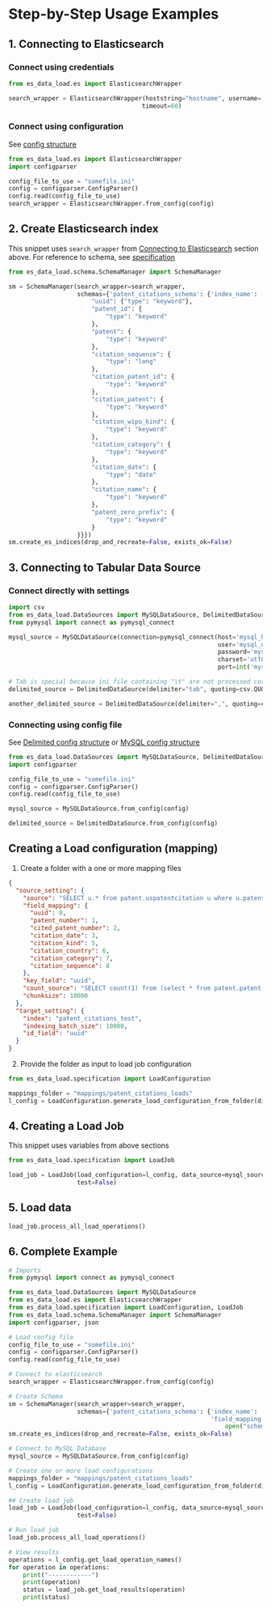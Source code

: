 # Step-by-Step Usage Examples

## 1. Connecting to Elasticsearch

### Connect using credentials

```python
from es_data_load.es import ElasticsearchWrapper

search_wrapper = ElasticsearchWrapper(hoststring="hostname", username='es_username', password='es_password',
                                     timeout=60)
```

### Connect using configuration

See [config structure](index.md#config-structure-for-elasticsearch-connection)

```python
from es_data_load.es import ElasticsearchWrapper
import configparser

config_file_to_use = "somefile.ini"
config = configparser.ConfigParser()
config.read(config_file_to_use)
search_wrapper = ElasticsearchWrapper.from_config(config)
```

## 2. Create Elasticsearch index

This snippet uses `search_wrapper` from [Connecting to Elasticsearch](#connecting-to-elasticsearch) section above. For
reference to schema, see [specification](index.md#json-structure-for-elasticsearch-index-creation)

```python
from es_data_load.schema.SchemaManager import SchemaManager

sm = SchemaManager(search_wrapper=search_wrapper,
                   schemas={'patent_citations_schema': {'index_name': 'patent_citations_test', 'field_mapping': {
                       "uuid": {"type": "keyword"},
                       "patent_id": {
                           "type": "keyword"
                       },
                       "patent": {
                           "type": "keyword"
                       },
                       "citation_sequence": {
                           "type": "long"
                       },
                       "citation_patent_id": {
                           "type": "keyword"
                       },
                       "citation_patent": {
                           "type": "keyword"
                       },
                       "citation_wipo_kind": {
                           "type": "keyword"
                       },
                       "citation_category": {
                           "type": "keyword"
                       },
                       "citation_date": {
                           "type": "date"
                       },
                       "citation_name": {
                           "type": "keyword"
                       },
                       "patent_zero_prefix": {
                           "type": "keyword"
                       }
                   }}})
sm.create_es_indices(drop_and_recreate=False, exists_ok=False)
```

## 3. Connecting to Tabular Data Source

### Connect directly with settings

```python
import csv
from es_data_load.DataSources import MySQLDataSource, DelimitedDataSource
from pymysql import connect as pymysql_connect

mysql_source = MySQLDataSource(connection=pymysql_connect(host='mysql_hostname',
                                                          user='mysql_username',
                                                          password='mysql_pasword',
                                                          charset='utf8mb4', defer_connect=True,
                                                          port=int('mysql_port')))

# Tab is special because ini file containing "\t" are not processed correctly
delimited_source = DelimitedDataSource(delimiter="tab", quoting=csv.QUOTE_NONNUMERIC)

another_delimited_source = DelimitedDataSource(delimiter=",", quoting=csv.QUOTE_NONNUMERIC)

```

### Connecting using config file

See [Delimited config structure](index.md#config-structure-for-delimited-connection)
or [MySQL config structure](index.md#config-structure-for-mysql-connection)

```python
from es_data_load.DataSources import MySQLDataSource, DelimitedDataSource
import configparser

config_file_to_use = "somefile.ini"
config = configparser.ConfigParser()
config.read(config_file_to_use)

mysql_source = MySQLDataSource.from_config(config)

delimited_source = DelimitedDataSource.from_config(config)
```

## Creating a Load configuration (mapping)

1. Create a folder with a one or more mapping files

```json
{
  "source_setting": {
    "source": "SELECT u.* from patent.uspatentcitation u where u.patent_id='10524402' and uuid > '{offset}' order by uuid limit {limit} ",
    "field_mapping": {
      "uuid": 0,
      "patent_number": 1,
      "cited_patent_number": 2,
      "citation_date": 3,
      "citation_kind": 5,
      "citation_country": 6,
      "citation_category": 7,
      "citation_sequence": 8
    },
    "key_field": "uuid",
    "count_source": "SELECT count(1) from (select * from patent.patent where id=10524402)p  join patent.uspatentcitation u on p.id = u.patent_id",
    "chunksize": 10000
  },
  "target_setting": {
    "index": "patent_citations_test",
    "indexing_batch_size": 10000,
    "id_field": "uuid"
  }
}
```

2. Provide the folder as input to load job configuration

```python
from es_data_load.specification import LoadConfiguration

mappings_folder = "mappings/patent_citations_loads"
l_config = LoadConfiguration.generate_load_configuration_from_folder(directories=[mappings_folder])
```

## 4. Creating a Load Job

This snippet uses variables from above sections

```python
from es_data_load.specification import LoadJob

load_job = LoadJob(load_configuration=l_config, data_source=mysql_source, search_wrapper=search_wrapper,
                   test=False)
```

## 5. Load data

```python
load_job.process_all_load_operations()
```

## 6. Complete Example

```python
# Imports
from pymysql import connect as pymysql_connect

from es_data_load.DataSources import MySQLDataSource
from es_data_load.es import ElasticsearchWrapper
from es_data_load.specification import LoadConfiguration, LoadJob
from es_data_load.schema.SchemaManager import SchemaManager
import configparser, json

# Load config file
config_file_to_use = "somefile.ini"
config = configparser.ConfigParser()
config.read(config_file_to_use)

# Connect to elasticsearch
search_wrapper = ElasticsearchWrapper.from_config(config)

# Create Schema
sm = SchemaManager(search_wrapper=search_wrapper,
                   schemas={'patent_citations_schema': {'index_name': 'patent_citations_test',
                                                        'field_mapping': json.load(
                                                            open("schema.json", "r"))}})
sm.create_es_indices(drop_and_recreate=False, exists_ok=False)

# Connect to MySQL Database
mysql_source = MySQLDataSource.from_config(config)

# Create one or more load configurations
mappings_folder = "mappings/patent_citations_loads"
l_config = LoadConfiguration.generate_load_configuration_from_folder(directories=[mappings_folder])

## Create load job
load_job = LoadJob(load_configuration=l_config, data_source=mysql_source, search_wrapper=search_wrapper,
                   test=False)

# Run load job
load_job.process_all_load_operations()

# View results
operations = l_config.get_load_operation_names()
for operation in operations:
    print("------------")
    print(operation)
    status = load_job.get_load_results(operation)
    print(status)
```




